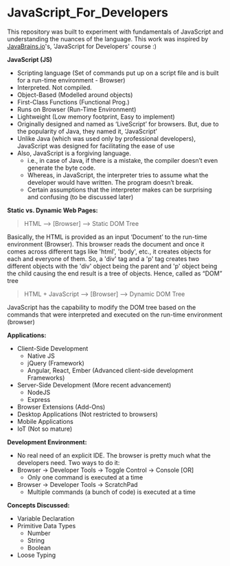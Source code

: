 # JavaScript_For_Developers
This repository was built to experiment with fundamentals of JavaScript and understanding the nuances of the language. This work was inspired by [JavaBrains.io](https://www.youtube.com/watch?v=s6R0VEdoVt4&list=PLqq-6Pq4lTTYFJxC9NLJ7dSTI5Z1WWB6K)'s, 'JavaScript for Developers' course :) 

**JavaScript (JS)**

- Scripting language (Set of commands put up on a script file and is built for a run-time environment - Browser)
- Interpreted. Not compiled.
- Object-Based (Modelled around objects)
- First-Class Functions (Functional Prog.)
- Runs on Browser (Run-Time Environment)
- Lightweight (Low memory footprint, Easy to implement)
- Originally designed and named as ‘LiveScript’ for browsers. But, due to the popularity of Java, they named it, ‘JavaScript’
- Unlike Java (which was used only by professional developers), JavaScript was designed for facilitating the ease of use
- Also, JavaScript is a forgiving language. 
    - i.e., in case of Java, if there is a mistake, the compiler doesn’t even generate the byte code. 
    - Whereas, in JavaScript, the interpreter tries to assume what the developer would have written. The program doesn’t break. 
    - Certain assumptions that the interpreter makes can be surprising and confusing (to be discussed later)

**Static vs. Dynamic Web Pages:**

> HTML —> [Browser] —> Static DOM Tree 

Basically, the HTML is provided as an input ‘Document’ to the run-time environment (Browser).
This browser reads the document and once it comes across different tags like 'html', 'body', etc., it creates objects for each and everyone of them. 
So, a 'div' tag and a 'p' tag creates two different objects with the 'div' object being the parent and 'p' object being the child causing the end result is a tree of objects. Hence, called as “DOM” tree 

> HTML + JavaScript —> [Browser] —> Dynamic DOM Tree

JavaScript has the capability to modify the DOM tree based on the commands that were interpreted and executed on the run-time environment (browser)

**Applications:**

- Client-Side Development
    - Native JS
    - jQuery (Framework)
    - Angular, React, Ember (Advanced client-side development Frameworks)
- Server-Side Development (More recent advancement)
    - NodeJS
    - Express
- Browser Extensions (Add-Ons)
- Desktop Applications (Not restricted to browsers)
- Mobile Applications
- IoT (Not so mature)

**Development Environment:**

- No real need of an explicit IDE. The browser is pretty much what the developers need. Two ways to do it:
- Browser -> Developer Tools -> Toggle Control -> Console [OR]
    - Only one command is executed at a time
- Browser -> Developer Tools -> ScratchPad
    - Multiple commands (a bunch of code) is executed at a time
    
**Concepts Discussed:**

- Variable Declaration
- Primitive Data Types
    - Number
    - String
    - Boolean
- Loose Typing
